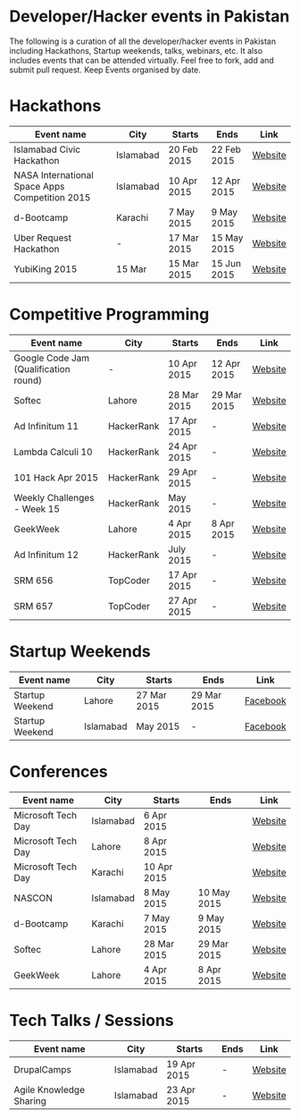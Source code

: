 # Developer/Hacker events in Pakistan

The following is a curation of all the developer/hacker events in Pakistan including Hackathons, Startup weekends, talks, webinars, etc. It also includes events that can be attended virtually. Feel free to fork, add and submit pull request. Keep Events organised by date.

# Hackathons
|Event name   |City  |Starts   |Ends   |Link   |
|---|---|---|---|---|
|Islamabad Civic Hackathon   |Islamabad   | 20 Feb 2015  | 22 Feb 2015   | [Website](http://codeforpakistan.org/event/isbhacks/)  |
|NASA International Space Apps Competition 2015   |Islamabad   | 10 Apr 2015  |12 Apr 2015   | [Website](https://2015.spaceappschallenge.org)   |
|d-Bootcamp   |Karachi   | 7 May 2015  |  9 May 2015 | [Website](http://karachi.dbootcamp.org)   |
|Uber Request Hackathon   |-   | 17 Mar 2015  |  15 May 2015 | [Website](http://uberhackathon.challengepost.com)   |
|YubiKing 2015   |15 Mar   | 15 Mar 2015  |  15 Jun 2015 | [Website](https://www.yubico.com/yubiking/)   |


# Competitive Programming
|Event name   |City  |Starts   |Ends   |Link   |
|---|---|---|---|---|
|Google Code Jam (Qualification round)  |-   | 10 Apr 2015  |  12 Apr 2015 | [Website](https://code.google.com/codejam/schedule.html)   |
|Softec   |Lahore   | 28 Mar 2015  | 29 Mar 2015  | [Website](http://www.softecnu.org)  |
|Ad Infinitum 11   |HackerRank   | 17 Apr 2015  |  - | [Website](https://www.hackerrank.com/contests)   |
|Lambda Calculi 10   |HackerRank   | 24 Apr 2015  |  - | [Website](https://www.hackerrank.com/contests)   |
|101 Hack Apr 2015   |HackerRank   | 29 Apr 2015  |  - | [Website](https://www.hackerrank.com/contests)   |
|Weekly Challenges - Week 15   |HackerRank   | May 2015  |  - | [Website](https://www.hackerrank.com/contests)   |
|GeekWeek   |Lahore   | 4 Apr 2015  |  8 Apr 2015 | [Website](http://g33kweek.com)   |
|Ad Infinitum 12   |HackerRank   | July 2015  |  - | [Website](https://www.hackerrank.com/contests)   |
|SRM 656   |TopCoder   | 17 Apr 2015  |  - | [Website](http://community.topcoder.com/stat?c=round_overview&er=5&rd=16416)   |
|SRM 657   |TopCoder   | 27 Apr 2015  |  - | [Website](http://community.topcoder.com/stat?c=round_overview&er=5&rd=16416)   |

# Startup Weekends
|Event name   |City  |Starts   |Ends   |Link   |
|---|---|---|---|---|
|Startup Weekend   |Lahore   | 27 Mar 2015  | 29 Mar 2015  | [Facebook](https://www.facebook.com/startupweekendlahore)  |
|Startup Weekend   |Islamabad   | May 2015  |  - |[Facebook](https://www.facebook.com/ISLsw)   |

# Conferences
|Event name   |City  |Starts   |Ends   |Link   |
|---|---|---|---|---|
|Microsoft Tech Day   |Islamabad   | 6 Apr 2015  |   | [Website](http://blogs.msdn.com/b/pakistan/archive/2015/03/27/tech-day-2015.aspx)   |
|Microsoft Tech Day   |Lahore   | 8 Apr 2015  |   | [Website](http://blogs.msdn.com/b/pakistan/archive/2015/03/27/tech-day-2015.aspx)   |
|Microsoft Tech Day   |Karachi   | 10 Apr 2015  |   | [Website](http://blogs.msdn.com/b/pakistan/archive/2015/03/27/tech-day-2015.aspx)   |
|NASCON   |Islamabad   | 8 May 2015  |  10 May 2015 | [Website](http://www.nascon.org.pk)   |
|d-Bootcamp   |Karachi   | 7 May 2015  |  9 May 2015 | [Website](http://karachi.dbootcamp.org)   |
|Softec   |Lahore   | 28 Mar 2015  | 29 Mar 2015  | [Website](http://www.softecnu.org)  |
|GeekWeek   |Lahore   | 4 Apr 2015  |  8 Apr 2015 | [Website](http://g33kweek.com)   |

# Tech Talks / Sessions
|Event name   |City  |Starts   |Ends   |Link   |
|---|---|---|---|---|
|DrupalCamps   |Islamabad   | 19 Apr 2015  |  - | [Website](http://www.drupalcamps.pk/dcisb2015/drupal-camp-islamabad-2015)   |
|Agile Knowledge Sharing   |Islamabad   | 23 Apr 2015  |  - | [Website](http://pads.pk/event/knowledge-sharing-session)   |
